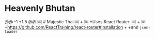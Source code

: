 # Heavenly Bhutan

@@ -1 +1,5 @@
￼  # Majestic Thai
￼ +
￼ +Uses React Router:
￼ +
￼ +https://github.com/ReactTraining/react-router#installation
+
+and `json-loader`
